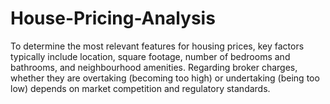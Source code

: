 # House-Pricing-Analysis
To determine the most relevant features for housing prices, key factors typically include location, square footage, number of bedrooms and bathrooms, and neighbourhood amenities. Regarding broker charges, whether they are overtaking (becoming too high) or undertaking (being too low) depends on market competition and regulatory standards.
